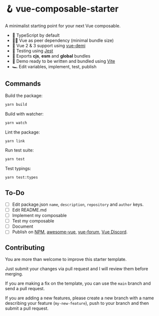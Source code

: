 # 🪝 vue-composable-starter

A minimalist starting point for your next Vue composable.

- 🧩 TypeScript by default
- 🏋️‍♀️ Vue as peer dependency (minimal bundle size)
- 🤟 Vue 2 & 3 support using [vue-demi](https://github.com/antfu/vue-demi)
- 🤹 Testing using [Jest](https://jestjs.io)
- 🚚 Exports **cjs**, **esm** and **global** bundles
- 📸 Demo ready to be written and bundled using [Vite](https://vitejs.dev/)
- 🏎 Edit variables, implement, test, publish

## Commands

Build the package:

```bash
yarn build
```

Build with watcher:

```bash
yarn watch
```

Lint the package:

```bash
yarn link
```

Run test suite:

```bash
yarn test
```

Test typings:

```bash
yarn test:types
```

## To-Do

- [ ] Edit package.json `name`, `description`, `repository` and `author` keys.
- [ ] Edit README.md
- [ ] Implement my composable
- [ ] Test my composable
- [ ] Document
- [ ] Publish on [NPM](npmjs.com), [awesome-vue](https://github.com/vuejs/awesome-vue), [vue-forum](https://forum.vuejs.org/), [Vue Discord](https://fr.vuejs.org/v2/guide/join.html).

## Contributing

You are more than welcome to improve this starter template.

Just submit your changes via pull request and I will review them before merging.

If you are making a fix on the template, you can use the `main` branch and send a pull request.

If you are adding a new features, please create a new branch with a name describing your feature (`my-new-feature`), push to your branch and then submit a pull request.
